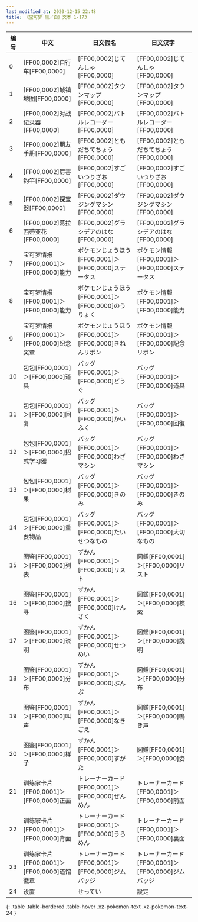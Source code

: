 ```yaml
---
last_modified_at: 2020-12-15 22:48
title: 《宝可梦 黑／白》文本 1-173
---
```

| 编号 | 中文 | 日文假名 | 日文汉字 |
| ---- | ---- | ---- | --- |
| 0 | [FF00,0002]自行车[FF00,0000] | [FF00,0002]じてんしゃ[FF00,0000] | [FF00,0002]じてんしゃ[FF00,0000] |
| 1 | [FF00,0002]城镇地图[FF00,0000] | [FF00,0002]タウンマップ[FF00,0000] | [FF00,0002]タウンマップ[FF00,0000] |
| 2 | [FF00,0002]对战记录器[FF00,0000] | [FF00,0002]バトルレコーダー[FF00,0000] | [FF00,0002]バトルレコーダー[FF00,0000] |
| 3 | [FF00,0002]朋友手册[FF00,0000] | [FF00,0002]ともだちてちょう[FF00,0000] | [FF00,0002]ともだちてちょう[FF00,0000] |
| 4 | [FF00,0002]厉害钓竿[FF00,0000] | [FF00,0002]すごいつりざお[FF00,0000] | [FF00,0002]すごいつりざお[FF00,0000] |
| 5 | [FF00,0002]探宝器[FF00,0000] | [FF00,0002]ダウジングマシン[FF00,0000] | [FF00,0002]ダウジングマシン[FF00,0000] |
| 6 | [FF00,0002]葛拉西蒂亚花[FF00,0000] | [FF00,0002]グラシデアのはな[FF00,0000] | [FF00,0002]グラシデアのはな[FF00,0000] |
| 7 | 宝可梦情报[FF00,0001]＞[FF00,0000]能力 | ポケモンじょうほう[FF00,0001]＞[FF00,0000]ステータス | ポケモン情報[FF00,0001]＞[FF00,0000]ステータス |
| 8 | 宝可梦情报[FF00,0001]＞[FF00,0000]能力 | ポケモンじょうほう[FF00,0001]＞[FF00,0000]のうりょく | ポケモン情報[FF00,0001]＞[FF00,0000]能力 |
| 9 | 宝可梦情报[FF00,0001]＞[FF00,0000]纪念奖章 | ポケモンじょうほう[FF00,0001]＞[FF00,0000]きねんリボン | ポケモン情報[FF00,0001]＞[FF00,0000]記念リボン |
| 10 | 包包[FF00,0001]＞[FF00,0000]道具 | バッグ[FF00,0001]＞[FF00,0000]どうぐ | バッグ[FF00,0001]＞[FF00,0000]道具 |
| 11 | 包包[FF00,0001]＞[FF00,0000]回复 | バッグ[FF00,0001]＞[FF00,0000]かいふく | バッグ[FF00,0001]＞[FF00,0000]回復 |
| 12 | 包包[FF00,0001]＞[FF00,0000]招式学习器 | バッグ[FF00,0001]＞[FF00,0000]わざマシン | バッグ[FF00,0001]＞[FF00,0000]わざマシン |
| 13 | 包包[FF00,0001]＞[FF00,0000]树果 | バッグ[FF00,0001]＞[FF00,0000]きのみ | バッグ[FF00,0001]＞[FF00,0000]きのみ |
| 14 | 包包[FF00,0001]＞[FF00,0000]重要物品 | バッグ[FF00,0001]＞[FF00,0000]たいせつなもの | バッグ[FF00,0001]＞[FF00,0000]大切なもの |
| 15 | 图鉴[FF00,0001]＞[FF00,0000]列表 | ずかん[FF00,0001]＞[FF00,0000]リスト | 図鑑[FF00,0001]＞[FF00,0000]リスト |
| 16 | 图鉴[FF00,0001]＞[FF00,0000]搜寻 | ずかん[FF00,0001]＞[FF00,0000]けんさく | 図鑑[FF00,0001]＞[FF00,0000]検索 |
| 17 | 图鉴[FF00,0001]＞[FF00,0000]说明 | ずかん[FF00,0001]＞[FF00,0000]せつめい | 図鑑[FF00,0001]＞[FF00,0000]説明 |
| 18 | 图鉴[FF00,0001]＞[FF00,0000]分布 | ずかん[FF00,0001]＞[FF00,0000]ぶんぷ | 図鑑[FF00,0001]＞[FF00,0000]分布 |
| 19 | 图鉴[FF00,0001]＞[FF00,0000]叫声 | ずかん[FF00,0001]＞[FF00,0000]なきごえ　 | 図鑑[FF00,0001]＞[FF00,0000]鳴き声 |
| 20 | 图鉴[FF00,0001]＞[FF00,0000]样子 | ずかん[FF00,0001]＞[FF00,0000]すがた | 図鑑[FF00,0001]＞[FF00,0000]姿 |
| 21 | 训练家卡片[FF00,0001]＞[FF00,0000]正面 | トレーナーカード[FF00,0001]＞[FF00,0000]ぜんめん | トレーナーカード[FF00,0001]＞[FF00,0000]前面 |
| 22 | 训练家卡片[FF00,0001]＞[FF00,0000]背面 | トレーナーカード[FF00,0001]＞[FF00,0000]うらめん | トレーナーカード[FF00,0001]＞[FF00,0000]裏面 |
| 23 | 训练家卡片[FF00,0001]＞[FF00,0000]道馆徽章 | トレーナーカード[FF00,0001]＞[FF00,0000]ジムバッジ | トレーナーカード[FF00,0001]＞[FF00,0000]ジムバッジ |
| 24 | 设置 | せってい | 設定 |
{: .table .table-bordered .table-hover .xz-pokemon-text .xz-pokemon-text-24 }